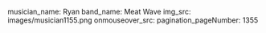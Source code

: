 musician_name: Ryan
band_name: Meat Wave
img_src: images/musician1155.png
onmouseover_src: 
pagination_pageNumber: 1355